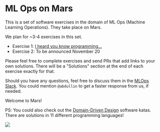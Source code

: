 # ML Ops on Mars

This is a set of software exercises in the domain of ML Ops (Machine Learning Operations). They take place on Mars.

We plan for ~3-4 exercises in this set.

- Exercise 1: [I heard you know programming...](exercise1.md)
- Exercise 2: To be announced November 20


Please feel free to complete exercises and send PRs that add links to your own solutions. There will be a "Solutions" section at the end of each exercise exactly for that. 

Should you have any questions, feel free to discuss them in the [MLOps Slack](https://go.mlops.community/slack). You could mention `@abdullin` to get a faster response from us, if needed.


Welcome to Mars!

PS: You could also check out the [Domain-Driven Design](https://github.com/Softwarepark/exercises/blob/master/transport-tycoon.md) software katas. There are solutions in 11 different programming languages!

<img src="https://www.nasa.gov/sites/default/files/thumbnails/image/journey_to_mars.jpeg">
